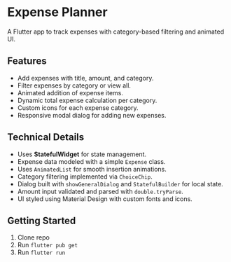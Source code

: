# Expense Planner

A Flutter app to track expenses with category-based filtering and animated UI.

## Features
- Add expenses with title, amount, and category.
- Filter expenses by category or view all.
- Animated addition of expense items.
- Dynamic total expense calculation per category.
- Custom icons for each expense category.
- Responsive modal dialog for adding new expenses.

## Technical Details
- Uses **StatefulWidget** for state management.
- Expense data modeled with a simple `Expense` class.
- Uses `AnimatedList` for smooth insertion animations.
- Category filtering implemented via `ChoiceChip`.
- Dialog built with `showGeneralDialog` and `StatefulBuilder` for local state.
- Amount input validated and parsed with `double.tryParse`.
- UI styled using Material Design with custom fonts and icons.

## Getting Started
1. Clone repo
2. Run `flutter pub get`
3. Run `flutter run`
